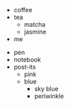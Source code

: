 - coffee
- tea
  - matcha
  - jasmine
- me

* pen
* notebook
* post-its
  * pink
  * blue
    * sky blue
    * periwinkle
